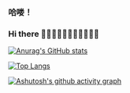 ### 哈喽！
### Hi there 👋💬💬💬💬💬💬💬💬💬💬
<!-- [![Typing SVG](https://readme-typing-svg.herokuapp.com/?lines=你+好+呀+;Hi+there)](https://git.io/typing-svg) -->
[![Anurag's GitHub stats](https://github-readme-stats.vercel.app/api?username=anuraghazra&count_private=true&show_icons=true&theme=radical)](https://github.com/anuraghazra/github-readme-stats)


[![Top Langs](https://github-readme-stats.vercel.app/api/top-langs/?username=AKA-LinCoder&layout=compact)](https://github.com/anuraghazra/github-readme-stats)

[![Ashutosh's github activity graph](https://activity-graph.herokuapp.com/graph?username=AKA-LinCoder&theme=xcode)](https://github.com/ashutosh00710/github-readme-activity-graph)


<!--
**AKA-LinCoder/AKA-LinCoder** is a ✨ _special_ ✨ repository because its `README.md` (this file) appears on your GitHub profile.

Here are some ideas to get you started:

- 🔭 I’m currently working on ...
- 🌱 I’m currently learning ...
- 👯 I’m looking to collaborate on ...
- 🤔 I’m looking for help with ...
- 💬 Ask me about ...
- 📫 How to reach me: ...
- 😄 Pronouns: ...
- ⚡ Fun fact: ...
-->
